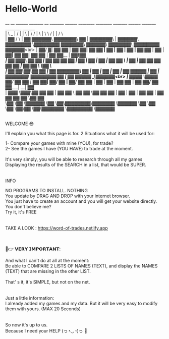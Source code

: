 # Hello-World
__       __  ______  _______  __       _______        ______  ________      ________ _______   ______  _______  ________  ______  <br>
|  \  _  |  \/      \|       \|  \     |       \      /      \|        \    |        \       \ /      \|       \|        \/      \ <br>
| ▓▓ / \ | ▓▓  ▓▓▓▓▓▓\ ▓▓▓▓▓▓▓\ ▓▓     | ▓▓▓▓▓▓▓\    |  ▓▓▓▓▓▓\ ▓▓▓▓▓▓▓▓     \▓▓▓▓▓▓▓▓ ▓▓▓▓▓▓▓\  ▓▓▓▓▓▓\ ▓▓▓▓▓▓▓\ ▓▓▓▓▓▓▓▓  ▓▓▓▓▓▓\<br>
| ▓▓/  ▓\| ▓▓ ▓▓  | ▓▓ ▓▓__| ▓▓ ▓▓     | ▓▓  | ▓▓    | ▓▓  | ▓▓ ▓▓__           | ▓▓  | ▓▓__| ▓▓ ▓▓__| ▓▓ ▓▓  | ▓▓ ▓▓__   | ▓▓___\▓▓<br>
| ▓▓  ▓▓▓\ ▓▓ ▓▓  | ▓▓ ▓▓    ▓▓ ▓▓     | ▓▓  | ▓▓    | ▓▓  | ▓▓ ▓▓  \          | ▓▓  | ▓▓    ▓▓ ▓▓    ▓▓ ▓▓  | ▓▓ ▓▓  \   \▓▓    \ <br>
| ▓▓ ▓▓\▓▓\▓▓ ▓▓  | ▓▓ ▓▓▓▓▓▓▓\ ▓▓     | ▓▓  | ▓▓    | ▓▓  | ▓▓ ▓▓▓▓▓          | ▓▓  | ▓▓▓▓▓▓▓\ ▓▓▓▓▓▓▓▓ ▓▓  | ▓▓ ▓▓▓▓▓   _\▓▓▓▓▓▓\<br>
| ▓▓▓▓  \▓▓▓▓ ▓▓__/ ▓▓ ▓▓  | ▓▓ ▓▓_____| ▓▓__/ ▓▓    | ▓▓__/ ▓▓ ▓▓             | ▓▓  | ▓▓  | ▓▓ ▓▓  | ▓▓ ▓▓__/ ▓▓ ▓▓_____|  \__| ▓▓<br>
| ▓▓▓    \▓▓▓\▓▓    ▓▓ ▓▓  | ▓▓ ▓▓     \ ▓▓    ▓▓     \▓▓    ▓▓ ▓▓             | ▓▓  | ▓▓  | ▓▓ ▓▓  | ▓▓ ▓▓    ▓▓ ▓▓     \\▓▓    ▓▓<br>
 \▓▓      \▓▓ \▓▓▓▓▓▓ \▓▓   \▓▓\▓▓▓▓▓▓▓▓\▓▓▓▓▓▓▓       \▓▓▓▓▓▓ \▓▓              \▓▓   \▓▓   \▓▓\▓▓   \▓▓\▓▓▓▓▓▓▓ \▓▓▓▓▓▓▓▓ \▓▓▓▓▓▓ <br>
                                                                                                                                   <br>
                                                                                                                                   
WELCOME  😎                                                                                                                                   

I'll explain you what this page is for.
2 Situations what it will be used for:

1- Compare your games with mine (YOU), for trade?<br>
2- See the games I have (YOU HAVE) to trade at the moment.<br>
<br>
It's very simply, you will be able to research through all my games<br>
Displaying the results of the SEARCH in a list, that would be SUPER.<br>
<br>
<br>
INFO<br>

NO PROGRAMS TO INSTALL. NOTHING<br>
You update by DRAG AND DROP with your internet browser.<br>
You just have to create an account and you will get your website directly.<br>
You don't believe me?<br>
Try it, it's FREE<br>
<br>
<br>TAKE A LOOK : https://word-of-trades.netlify.app<br>
<br>
<br>


💋👉 𝗩𝗘𝗥𝗬 𝗜𝗠𝗣𝗢𝗥𝗧𝗔𝗡𝗧:<br>

And what I can't do at all at the moment:<br>
Be able to COMPARE 2 LISTS OF NAMES (TEXT), and display the NAMES (TEXT) that are missing in the other LIST.<br>
<br>
That' s it, it's SIMPLE, but not on the net.<br>
<br>
<br>
Just a little information:<br>
I already added my games and my data. But it will be very easy to modify them with yours. (MAX 20 Seconds)<br>
<br>
<br>
So now it's up to us.<br>
Because I need your HELP  (っ◔◡◔)っ 💖

